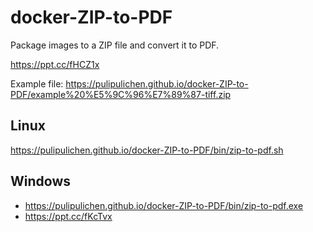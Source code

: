 # docker-ZIP-to-PDF
Package images to a ZIP file and convert it to PDF.

https://ppt.cc/fHCZ1x

Example file: https://pulipulichen.github.io/docker-ZIP-to-PDF/example%20%E5%9C%96%E7%89%87-tiff.zip


## Linux

https://pulipulichen.github.io/docker-ZIP-to-PDF/bin/zip-to-pdf.sh

## Windows 

- https://pulipulichen.github.io/docker-ZIP-to-PDF/bin/zip-to-pdf.exe
- https://ppt.cc/fKcTvx